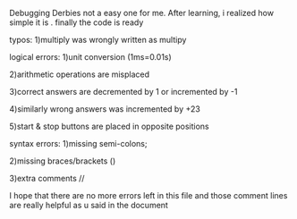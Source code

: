 Debugging Derbies
not a easy one for me. After learning, i realized how simple it is . finally the code is ready

typos:
1)multiply was wrongly written as multipy

logical errors:
1)unit conversion (1ms=0.01s)

2)arithmetic operations are misplaced

3)correct answers are decremented by 1 or incremented by -1

4)similarly wrong answers was incremented by +23

5)start & stop buttons are placed in opposite positions

syntax errors:
1)missing semi-colons;

2)missing braces/brackets ()

3)extra comments //

I hope that there are no more errors left in this file and those comment lines are really helpful as u said in the document
